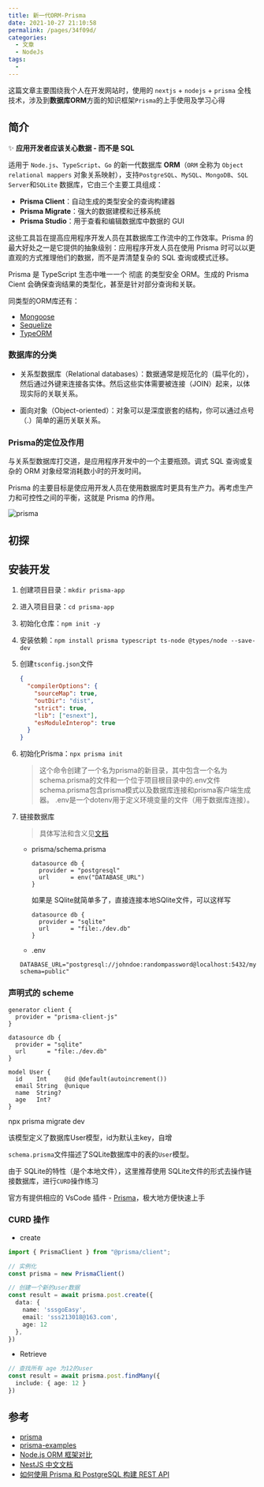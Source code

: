 ```yaml
---
title: 新一代ORM-Prisma
date: 2021-10-27 21:10:58
permalink: /pages/34f09d/
categories:
  - 文章
  - NodeJs
tags:
  - 
---
```


这篇文章主要围绕我个人在开发网站时，使用的 `nextjs` + `nodejs` + `prisma` 全栈技术，涉及到**数据库ORM**方面的知识框架`Prisma`的上手使用及学习心得

<!-- more -->

## 简介

✨ **应用开发者应该关心数据 - 而不是 SQL**

适用于 `Node.js`、`TypeScript`、`Go` 的新一代数据库 **ORM**（`ORM` 全称为 `Object relational mappers` 对象关系映射），支持`PostgreSQL`、`MySQL`、`MongoDB`、`SQL Server`和`SQLite` 数据库，它由三个主要工具组成：

- **Prisma Client**：自动生成的类型安全的查询构建器
- **Prisma Migrate**：强大的数据建模和迁移系统
- **Prisma Studio**：用于查看和编辑数据库中数据的 GUI

这些工具旨在提高应用程序开发人员在其数据库工作流中的工作效率。Prisma 的最大好处之一是它提供的抽象级别：应用程序开发人员在使用 Prisma 时可以以更直观的方式推理他们的数据，而不是弄清楚复杂的 SQL 查询或模式迁移。

Prisma 是 TypeScript 生态中唯一一个 彻底 的类型安全 ORM。生成的 Prisma Cient 会确保查询结果的类型化，甚至是针对部分查询和关联。

同类型的ORM库还有：

- [Mongoose](https://mongoosejs.com/)
- [Sequelize](http://docs.sequelizejs.com/)
- [TypeORM](https://github.com/typeorm/typeorm/)

### 数据库的分类

- 关系型数据库（Relational databases）：数据通常是规范化的（扁平化的），然后通过外键来连接各实体。然后这些实体需要被连接（JOIN）起来，以体现实际的关联关系。

- 面向对象（Object-oriented）：对象可以是深度嵌套的结构，你可以通过点号（.）简单的遍历关联关系。

### Prisma的定位及作用

与关系型数据库打交道，是应用程序开发中的一个主要瓶颈。调式 SQL 查询或复杂的 ORM 对象经常消耗数小时的开发时间。

Prisma 的主要目标是使应用开发人员在使用数据库时更具有生产力。再考虑生产力和可控性之间的平衡，这就是 Prisma 的作用。

![prisma](https://res.cloudinary.com/prismaio/image/upload/v1628761152/docs/38uWKzW.png)

## 初探

## 安装开发

1. 创建项目目录：`mkdir prisma-app`
2. 进入项目目录：`cd prisma-app`
3. 初始化仓库：`npm init -y`
4. 安装依赖：`npm install prisma typescript ts-node @types/node --save-dev`
5. 创建`tsconfig.json`文件

    ```json
    {
      "compilerOptions": {
        "sourceMap": true,
        "outDir": "dist",
        "strict": true,
        "lib": ["esnext"],
        "esModuleInterop": true
      }
    }
    ```

6. 初始化Prisma：`npx prisma init`

    > 这个命令创建了一个名为prisma的新目录，其中包含一个名为schema.prisma的文件和一个位于项目根目录中的.env文件schema.prisma包含prisma模式以及数据库连接和prisma客户端生成器。 .env是一个dotenv用于定义环境变量的文件（用于数据库连接）。

7. 链接数据库

    > 具体写法和含义见[文档](https://www.prisma.io/docs/reference/database-reference/connection-urls)

    - prisma/schema.prisma

      ```prisma
      datasource db {
        provider = "postgresql"
        url      = env("DATABASE_URL")
      }
      ```

      如果是 SQlite就简单多了，直接连接本地SQlite文件，可以这样写

      ```prisma
      datasource db {
        provider = "sqlite"
        url      = "file:./dev.db"
      }

      ```

    - .env

    ```text
    DATABASE_URL="postgresql://johndoe:randompassword@localhost:5432/mydb?schema=public"
    ```

### 声明式的 scheme

```prisma
generator client {
  provider = "prisma-client-js"
}

datasource db {
  provider = "sqlite"
  url      = "file:./dev.db"
}

model User {
  id    Int     @id @default(autoincrement())
  email String  @unique
  name  String?
  age   Int?
}
```

npx prisma migrate dev

该模型定义了数据库User模型，id为默认主key，自增

`schema.prisma`文件描述了SQLite数据库中的表的`User`模型。

由于 SQLite的特性（是个本地文件），这里推荐使用 SQLite文件的形式去操作链接数据库，进行`CURD`操作练习

官方有提供相应的 VsCode 插件 - [Prisma](https://marketplace.visualstudio.com/items?itemName=Prisma.prisma)，极大地方便快速上手

### CURD 操作

- create

```ts
import { PrismaClient } from "@prisma/client";

// 实例化
const prisma = new PrismaClient()

// 创建一个新的user数据
const result = await prisma.post.create({
  data: {
    name: 'sssgoEasy',
    email: 'sss213018@163.com',
    age: 12
  },
})
```

- Retrieve

```ts
// 查找所有 age 为12的user
const result = await prisma.post.findMany({
  include: { age: 12 }
})
```

## 参考

- [prisma](https://prisma.yoga/)
- [prisma-examples](https://github.com/prisma/prisma-examples)
- [Node.js ORM 框架对比](https://www.cnblogs.com/nayek/p/12917504.html)
- [NestJS 中文文档](https://nestjs.bootcss.com/recipes/prisma)
- [如何使用 Prisma 和 PostgreSQL 构建 REST API](https://www.gingerdoc.com/tutorials/how-to-build-a-rest-api-with-prisma-and-postgresql)
